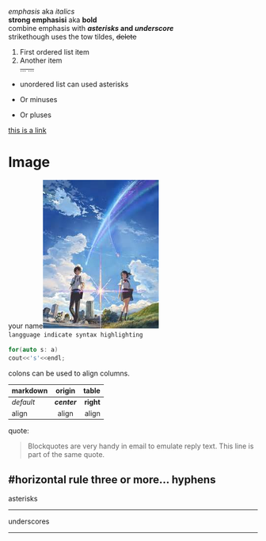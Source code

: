_emphasis_ aka *italics*  
__strong emphasisi__ aka **bold**  
combine emphasis with **_asterisks_ and _underscore_**  
strikethough uses the tow tildes, ~~delete~~  
1. First ordered list item  
2. Another item   
~~... ...~~
* unordered list can used asterisks
+ Or minuses
- Or pluses

[this is a link](http://global.bing.com/)  
# Image
your name![alt text](https://github.com/sawer-you/basic_string/blob/master/markdown/th.jpg "your name.")  
`langguage indicate syntax highlighting` 
```c++
for(auto s: a)
cout<<'s'<<endl;
```
colons can be used to align columns.

markdown | origin | table
--- | :---: | ---:
_default_ | ___center___ | **right**
align | align | align

quote:
>Blockquotes are very handy in email to emulate reply text. This line is part of the same quote.

#horizontal rule
three or more...
hyphens
---
asterisks
***
underscores
___
